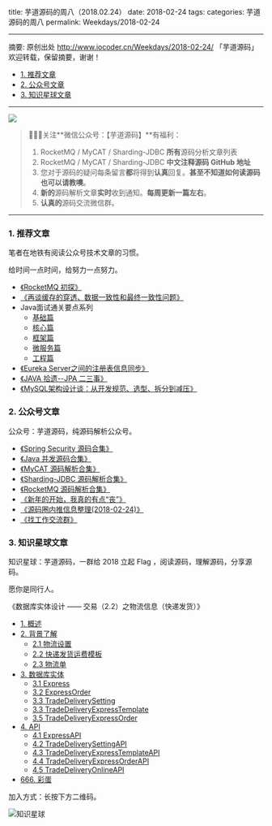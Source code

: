 title: 芋道源码的周八（2018.02.24）
date: 2018-02-24
tags:
categories: 芋道源码的周八
permalink: Weekdays/2018-02-24

-------

摘要: 原创出处 http://www.iocoder.cn/Weekdays/2018-02-24/ 「芋道源码」欢迎转载，保留摘要，谢谢！

- [1. 推荐文章](http://www.iocoder.cn/Weekdays/2018-02-24/)
- [2. 公众号文章](http://www.iocoder.cn/Weekdays/2018-02-24/)
- [3. 知识星球文章](http://www.iocoder.cn/Weekdays/2018-02-24/)

-------

![](http://www.iocoder.cn/images/common/wechat_mp_2017_07_31.jpg)

> 🙂🙂🙂关注**微信公众号：【芋道源码】**有福利：  
> 1. RocketMQ / MyCAT / Sharding-JDBC **所有**源码分析文章列表  
> 2. RocketMQ / MyCAT / Sharding-JDBC **中文注释源码 GitHub 地址**  
> 3. 您对于源码的疑问每条留言**都**将得到**认真**回复。**甚至不知道如何读源码也可以请教噢**。  
> 4. **新的**源码解析文章**实时**收到通知。**每周更新一篇左右**。  
> 5. **认真的**源码交流微信群。

-------

### 1. 推荐文章

笔者在地铁有阅读公众号技术文章的习惯。

给时间一点时间，给努力一点努力。

* [《RocketMQ 初探》](https://mp.weixin.qq.com/s?__biz=MzIxMTE0ODU5NQ==&mid=2650237063&idx=1&sn=7646287cee66258c69dbd24c624445db&chksm=8f5a02dbb82d8bcd3de004cee8029395b0a70b8f4fb24f4afb02a70b9fddbac124b40cf96542&scene=0#rd)
* [《再谈缓存的穿透、数据一致性和最终一致性问题》](https://mp.weixin.qq.com/s?__biz=MzIwMzg1ODcwMw==&mid=2247487343&idx=1&sn=6a5f60341a820465387b0ffcf48ae85b&chksm=96c9b90fa1be3019fd459f7dd1544818239bde299eb38c2a21c0c31ee5322b7db4aa6ef98bd3&mpshare=1&scene=1&srcid=0222IpCH1QBpspVKXP6FiFyz#rd)
* Java面试通关要点系列
    * [基础篇](https://mp.weixin.qq.com/s?__biz=MzA5NDg3MjAwMQ==&mid=2457102298&idx=1&sn=691e9ddfeed7e110b152f9287f799088&chksm=87c8cf74b0bf466232a42c8414ff6b6aaf36df2e88361bf0b3b714851bc7b5ba533d99d82559&mpshare=1&scene=1&srcid=0220CnwV6Iyau23jhNekt3st#rd)
    * [核心篇](https://mp.weixin.qq.com/s?__biz=MzA5NDg3MjAwMQ==&mid=2457102305&idx=1&sn=5e93cfe5a3685b2d0cbcab20fa469333&chksm=87c8cf4fb0bf4659d52380c463ca9c254b14366e539b464e87c2febc7799a9e2ef2c0e86149c&mpshare=1&scene=1&srcid=0220Aj9uAfCaU6oFm5AD95or#rd)
    * [框架篇](https://mp.weixin.qq.com/s?__biz=MzA5NDg3MjAwMQ==&mid=2457102309&idx=1&sn=56a07ff406407e50017bb8fad6ea1753&chksm=87c8cf4bb0bf465da0e878caef11f62278c0bf96f51e5e1565327707ec461053d300e21e4a20&mpshare=1&scene=1&srcid=0220oumnV2L9f4AFuLL9PxsJ#rd)
    * [微服务篇](https://mp.weixin.qq.com/s?__biz=MzA5NDg3MjAwMQ==&mid=2457102313&idx=1&sn=88c0297a9500bc01ec55e4834b1f8f0e&chksm=87c8cf47b0bf4651762f9992ccff3750cb70c9f5c02ad059efeae3957f36a54c3dc98bd75293&mpshare=1&scene=1&srcid=0220YpGQx70YPZFA3oycXhld#rd)
    * [工程篇](https://mp.weixin.qq.com/s?__biz=MzA5NDg3MjAwMQ==&mid=2457102317&idx=1&sn=5fdbc54bb182e5b5c2bd5c0bbd579ffb&chksm=87c8cf43b0bf465593f34b363cf6cc04296dc7880dfa98c024d80be72cb9df16296be51ac2de&mpshare=1&scene=1&srcid=0224N55CBeMYPx9FXGM6GiTH#rd)
* [《Eureka Server之间的注册表信息同步》](https://mp.weixin.qq.com/s?__biz=MzU1OTIzOTE0Mw==&mid=2247483749&idx=1&sn=76102774a9c2a960a7e53630b99f84ae&chksm=fc1b1bedcb6c92fbff5ae8856e51a53a33a6330944ccd65decb2dd66c2fa447f66c2ab507054&scene=0#rd)   
* [《JAVA 拾遗--JPA 二三事》](https://mp.weixin.qq.com/s?__biz=MzI0NzEyODIyOA==&mid=2247483865&idx=1&sn=83a1a9e1a5c615fcf35568bb92fcb654&chksm=e9b58812dec20104cbbf866d8b412fd36eafc82bc1fe87ade6453f3a796a148c4f97a365e432&mpshare=1&scene=1&srcid=0220aDh5wULeNRcTKg0H0nsJ#rd)
* [《MySQL架构设计谈：从开发规范、选型、拆分到减压》](https://mp.weixin.qq.com/s?__biz=MzI4NTA1MDEwNg==&mid=2650762625&idx=1&sn=e36ca5858af7c4fc60aa7339ca2d207b&chksm=f3f9d814c48e51024204a61b60dd755445ff7db2ed7354c491012f1f2fb60615981cadaf0ee8&mpshare=1&scene=1&srcid=0220hi60u9kl7UwJ9S5p7mH8#rd)

### 2. 公众号文章

公众号：芋道源码，纯源码解析公众号。

* [《Spring Security 源码合集》](https://mp.weixin.qq.com/s?__biz=MzUzMTA2NTU2Ng==&mid=2247484112&idx=1&sn=970fef371df925d2108645e3c46cc677&chksm=fa497d61cd3ef47716caffdc86f0f6864e614a253244d663bb9ce6844c5752d46b2de473d6d6#rd)
* [《Java 并发源码合集》](https://mp.weixin.qq.com/s?__biz=MzUzMTA2NTU2Ng==&mid=2247484113&idx=1&sn=f55714616e3cb0da6bddaf6eda63b45b&chksm=fa497d60cd3ef4768a2e10089440ac06fbf323c9b9e1f521d8a872c238549c45b1185d8b34a2#rd)
* [《MyCAT 源码解析合集》](https://mp.weixin.qq.com/s?__biz=MzUzMTA2NTU2Ng==&mid=2247484114&idx=1&sn=82acca19f2946fb0dfb2f0410f49f35e&chksm=fa497d63cd3ef47505fe803dc3c90fc7b21a141d1f2fe0beabdeac8f3d9c5a62c046920167de#rd)
* [《Sharding-JDBC 源码解析合集》](https://mp.weixin.qq.com/s?__biz=MzUzMTA2NTU2Ng==&mid=2247484116&idx=1&sn=3a9c7f8a1be5c4d8dc3c3b86739382cc&chksm=fa497d65cd3ef4736bebee9e95a4606215282e38edf0bc848593a675711454b8381a42571d67#rd)
* [《RocketMQ 源码解析合集》](https://mp.weixin.qq.com/s?__biz=MzUzMTA2NTU2Ng==&mid=2247484118&idx=1&sn=4551bd958b80850f2b068550e19b0b7a&chksm=fa497d67cd3ef4713d3acb3fef48c5c1f7a665ee3752f58b958cd5f83f3e128cb4453c8256b1#rd)
* [《新年的开始，我真的有点“丧”》](https://mp.weixin.qq.com/s?__biz=MzUzMTA2NTU2Ng==&mid=2247484130&idx=1&sn=a1a1f5baa0299537820b7f0bb4e571c8&chksm=fa497d53cd3ef445d9dc8845b18ca671d17043130169fa9d0eb08d5f85028825ccc668b33f81#rd)
* [《源码圈内推信息整理(2018-02-24)》](https://mp.weixin.qq.com/s?__biz=MzUzMTA2NTU2Ng==&mid=2247484132&idx=1&sn=0616a7cb2021922378af00633eef82c8&chksm=fa497d55cd3ef4432d437f5d4b44c588ea820cfb8fbc7cb9a6c9fe48316b7c90027f73f8043d#rd)
* [《找工作交流群》](https://mp.weixin.qq.com/s?__biz=MzUzMTA2NTU2Ng==&mid=2247484132&idx=2&sn=03cec3c16248b289e8cda46222d5ec42&chksm=fa497d55cd3ef443b59c27d4dd25fc77f243a94d5484e33f1c861d17d75a8b9bcd386261084b#rd)

### 3. 知识星球文章 

知识星球：芋道源码，一群给 2018 立起 Flag ，阅读源码，理解源码，分享源码。

愿你是同行人。

《数据库实体设计 —— 交易（2.2）之物流信息（快递发货）》

- [1. 概述](http://www.iocoder.cn/Entity/trade-module-deliver-express/)
- [2. 背景了解](http://www.iocoder.cn/Entity/trade-module-deliver-express/)
  - [2.1 物流设置](http://www.iocoder.cn/Entity/trade-module-deliver-express/)
  - [2.2 快递发货运费模板](http://www.iocoder.cn/Entity/trade-module-deliver-express/)
  - [2.3 物流单](http://www.iocoder.cn/Entity/trade-module-deliver-express/)
- [3. 数据库实体](http://www.iocoder.cn/Entity/trade-module-deliver-express/)
  - [3.1 Express](http://www.iocoder.cn/Entity/trade-module-deliver-express/)
  - [3.2 ExpressOrder](http://www.iocoder.cn/Entity/trade-module-deliver-express/)
  - [3.3 TradeDeliverySetting](http://www.iocoder.cn/Entity/trade-module-deliver-express/)
  - [3.3 TradeDeliveryExpressTemplate](http://www.iocoder.cn/Entity/trade-module-deliver-express/)
  - [3.5 TradeDeliveryExpressOrder](http://www.iocoder.cn/Entity/trade-module-deliver-express/)
- [4. API](http://www.iocoder.cn/Entity/trade-module-deliver-express/)
  - [4.1 ExpressAPI](http://www.iocoder.cn/Entity/trade-module-deliver-express/)
  - [4.2 TradeDeliverySettingAPI](http://www.iocoder.cn/Entity/trade-module-deliver-express/)
  - [4.3 TradeDeliveryExpressTemplateAPI](http://www.iocoder.cn/Entity/trade-module-deliver-express/)
  - [4.4 TradeDeliveryExpressOrderAPI](http://www.iocoder.cn/Entity/trade-module-deliver-express/)
  - [4.5 TradeDeliveryOnlineAPI](http://www.iocoder.cn/Entity/trade-module-deliver-express/)
- [666. 彩蛋](http://www.iocoder.cn/Entity/trade-module-deliver-express/)

加入方式：长按下方二维码。

![知识星球](http://www.iocoder.cn/images/Architecture/2017_12_29/01.png)

